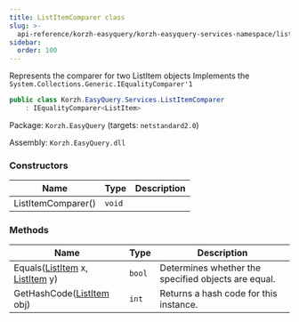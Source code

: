 ```yaml
---
title: ListItemComparer class
slug: >-
  api-reference/korzh-easyquery/korzh-easyquery-services-namespace/listitemcomparer-class
sidebar:
  order: 100
---
```


Represents the comparer for two ListItem objects  Implements the `System.Collections.Generic.IEqualityComparer'1`
```csharp
public class Korzh.EasyQuery.Services.ListItemComparer
    : IEqualityComparer<ListItem>

```
Package: `Korzh.EasyQuery` (targets: `netstandard2.0`)

Assembly: `Korzh.EasyQuery.dll`

### Constructors

| Name | Type | Description | 
| --- | --- | --- | 
| ListItemComparer() | `void` |  | 


### Methods

| Name | Type | Description | 
| --- | --- | --- | 
| Equals([ListItem](///////////////easyquery/docs/api-reference/korzh-easyquery/korzh-easyquery-services-namespace/listitem-class) x, [ListItem](///////////////easyquery/docs/api-reference/korzh-easyquery/korzh-easyquery-services-namespace/listitem-class) y) | `bool` | Determines whether the specified objects are equal. | 
| GetHashCode([ListItem](///////////////easyquery/docs/api-reference/korzh-easyquery/korzh-easyquery-services-namespace/listitem-class) obj) | `int` | Returns a hash code for this instance. |
